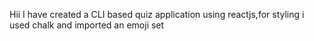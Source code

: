Hii
I have created a CLI based quiz application using reactjs,for styling i used chalk and imported an emoji set
